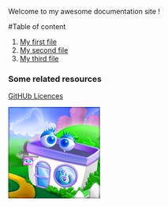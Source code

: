 Welcome to my awesome documentation site !

#Table of content

1. [My first file](file1.md)
2. [My second file](file2.md)
3. [My third file](file3.md)

### Some related resources

[GitHUb Licences](https://help.github.com/articles/licensing-a-repository/)


![GitHub Logo](/images/logo.png)
